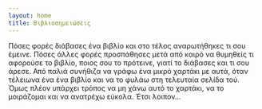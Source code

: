 ```yaml
---
layout: home
title: Βιβλιοσημειώσεις
---
```


Πόσες φορές διάβασες ένα βιβλίο και στο τέλος αναρωτήθηκες τι σου έμεινε. Πόσες άλλες φορές προσπάθησες μετά από καιρό να θυμηθείς τι αφορούσε το βιβλίο, ποιος σου το πρότεινε, γιατί το διάβασες και τι σου άρεσε. Από παλιά συνήθιζα να γράφω ένα μικρό χαρτάκι με αυτά, όταν τέλειωνα ένα ένα βιβλίο και να το φυλάω στη τελευταία σελίδα τού. Όμως πλέον υπάρχει τρόπος να μη χάνω αυτό το χαρτάκι, να το μοιράζομαι και να ανατρέχω εύκολα. Έτσι λοιπον...
